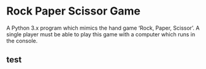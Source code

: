 # Rock Paper Scissor Game
A Python 3.x program which mimics the hand game ‘Rock, Paper, Scissor’. A single player must be able to play this game with a computer which runs in the console. 

## test
